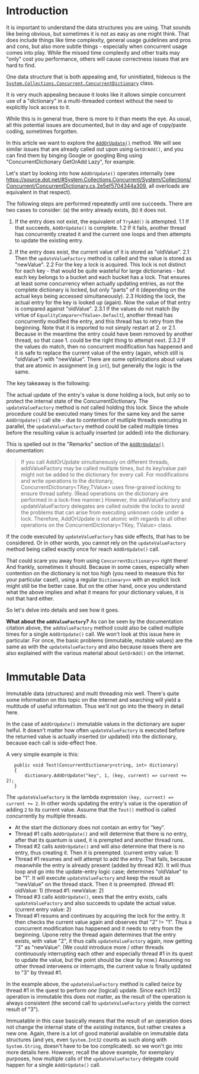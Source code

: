 ﻿# Introduction 

It is important to understand the data structures you are using. That sounds like
being obvious, but sometimes it is not as easy as one might think. That does include
things like time complexity, general usage guidelines and pros and cons, but also
more subtle things - especially when concurrent usage comes into play. While
the missed time complexity and other traits may "only" cost you performance, others
will cause correctness issues that are hard to find.

One data structure that is both appealing and, for uninitiated, hideous is the
[`System.Collections.Concurrent.ConcurrentDictionary`](https://docs.microsoft.com/en-us/dotnet/api/system.collections.concurrent.concurrentdictionary-2?view=net-5.0)
class.

It is very much appealing because it looks like it allows simple concurrent use
of a "dictionary" in a multi-threaded context without the need to explicitly lock
access to it.

While this is in general true, there is more to it than meets the eye. As usual,
all this potential issues are documented, but in day and age of copy/paste coding,
sometimes forgotten.

In this article we want to explore the [`AddOrUpdate()`](https://docs.microsoft.com/en-us/dotnet/api/system.collections.concurrent.concurrentdictionary-2.addorupdate?view=net-5.0) method. We will see similar issues that are already called out upon using `GetOrAdd()`,
and you can find them by binging Google or googling Bing using "ConcurrentDictionary GetOrAdd Lazy",
for example.

Let's start by looking into how `AddOrUpdate()` operates internally (see https://source.dot.net/#System.Collections.Concurrent/System/Collections/Concurrent/ConcurrentDictionary.cs,2e5ef5704344a309, all overloads are equivalent in that respect).

The following steps are performed repeatedly until one succeeds.
There are two cases to consider: (a) the entry already exists, (b) it does not.

1. If the entry does not exist, the equivalent of `TryAdd()` is attempted.
  1.1 If that succeeds, `AddOrUpdate()` is complete. 
  1.2 If it fails, another thread has concurrently created it and the
      current one loops and then attempts to update the existing entry.

2. If the entry does exist, the current value of it is stored as "oldValue".
  2.1 Then the `updateValueFactory` method is called and the value is stored as "newValue".
  2.2 For the key a lock is acquired. This lock is not distinct for each key - that would be
      quite wasteful for large dictionaries - but each key belongs to a bucket and each bucket
      has a lock. That ensures at least some concurrency when actually updating entries, as not
      the complete dictionary is locked, but only "parts" of it (depending on the actual keys
      being accessed simultaneously).
  2.3 Holding the lock, the actual entry for the key is looked up (again). Now the value of that
      entry is compared against "oldValue".
  2.3.1 If the values do not match (by virtue of
        `EqualityComparer<TValue>.Default`), another thread has concurrently modified the entry,
        and this thread has to retry from the beginning. Note that it is imported to not simply
        restart at 2. or 2.1. Because in the meantime the entry could have been removed by
        another thread, so that case 1. could be the right thing to attempt next.
  2.3.2 If the values do match, then no concurrent modification has happened and it is safe to
        replace the current value of the entry (again, which still is "oldValue") with "newValue".
        There are some optimizations about values that are atomic in assignment (e.g `int`), but
        generally the logic is the same.

The key takeaway is the following:

The actual update of the entry's value is done holding a lock, but only so to protect the
internal state of the ConcurrentDictionary. The `updateValueFactory` method is *not* called
holding this lock. Since the whole procedure could be executed many times for the same key and 
the same `AddOrUpdate()` call site - due to contention of mutliple threads executing in parallel,
the `updateValueFactory` method could be called multiple times before the resulting value is
actually inserted (or added) into the dictionary.

This is spelled out in the "Remarks" section of the [`AddOrUpdate()`](https://docs.microsoft.com/en-us/dotnet/api/system.collections.concurrent.concurrentdictionary-2.addorupdate?view=net-5.0) documentation:

> If you call AddOrUpdate simultaneously on different threads, addValueFactory may be called multiple times,
> but its key/value pair might not be added to the dictionary for every call.
> For modifications and write operations to the dictionary, ConcurrentDictionary<TKey,TValue> uses fine-grained locking
> to ensure thread safety. (Read operations on the dictionary are performed in a lock-free manner.) However,
> the addValueFactory and updateValueFactory delegates are called outside the locks to avoid the problems that can arise
> from executing unknown code under a lock. Therefore, AddOrUpdate is not atomic with regards to all other operations
> on the ConcurrentDictionary<TKey, TValue> class.

If the code executed by `updateValueFactory` has side effects, that has to be considered.
Or in other words, you cannot rely on the `updateValueFactory` method being called exactly
once for reach `AddOrUpdate()` call.

That could scare you away from using `ConcurrentDictionary<>` right there! And frankly, sometimes it should.
Because in some cases, especially when contention on the dictionary is not too high (you need to measure
this for your particular case!), using a regular `Dictionary<>` with an explicit lock might still
be the better case.
But on the other hand, once you understand what the above implies and what it means for your dictionary
values, it is not that hard either.

So let's delve into details and see how it goes.

**What about the `addValueFactory`?**
As can be seen by the documentation citation above, the `addValueFactory` method could also
be called multiple times for a single `AddOrUpdate()` call. We won't look at this issue here
in particular. For once, the basic problems (immutable, mutable values) are the same as
with the `updateValueFactory` and also because issues there are also explained with the 
various material about `GetOrAdd()` on the internet.

# Immutable Data

Immutable data (structures) and multi threading mix well. There's quite some information on this
topic on the internet and searching will yield a multitude of useful information. Thus we'll not
go into the theory in detail here.

In the case of `AddOrUpdate()` immutable values in the dictionary are super helful. It doesn't
matter how often `updateValueFactory` is executed before the returned value is actually inserted
(or updated) into the dictionary, because each call is side-effect free.

A very simple example is this:

```
   public void Test(ConcurrentDictionary<string, int> dictionary)
   {
       dictionary.AddOrUpdate("key", 1, (key, current) => current += 2);
   }
```

The `updateValueFactory` is the lambda expression `(key, current) => current += 2`.
In other words updating the entry's value is the operation of adding `2` to its current
value. Assume that the `Test()` method is called concurrently by multiple threads.

- At the start the dictionary does not contain an entry for "key".
- Thread #1 calls `AddOrUpdate()` and will determine that there is no entry,
  after that its quantum is used, it is prempted and another thread runs.
- Thread #2 calls `AddOrUpdate()` and will also determine that there is no
  entry, thus creating it. Then it is preempted.
  (current entry value: 1)
- Thread #1 resumes and will attempt to add the entry. That fails, because meanwhile
  the entry is already present (added by thread #2). It will thus loop and go into
  the update-entry logic case; determines "oldValue" to be "1".
  It will execute `updateValueFactory` and keep the result as "newValue" on the thread stack.
  Then it is preempted.
  (thread #1: oldValue: 1)
  (thread #1: newValue: 2)
- Thread #3 calls `AddOrUpdate()`, sees that the entry exists, calls `updateValueFactory`
  and also succeeds to update the actual value.
  (current entry value: 2)
- Thread #1 resums and continues by acquiring the lock for the entry. It then checks
  the current value again and observes that "2" != "1". Thus a concurrent modification
  has happened and it needs to retry from the beginning.
  Upone retry the thread again determines that the entry exists, with value "2",
  it thus calls `updateValueFactory` again, now getting "3" as "newValue".
  (We could introduce more / other threads continuously interrupting each other and
  especially thread #1 in its quest to update the value, but the point should be
  clear by now.)
  Assuming no other thread interveens or interrupts, the current value is finally
  updated to "3" by thread #1.

In the example above, the `updateValueFactory` method is called _twice_ by thread #1
in the quest to perform _one_ (logical) update. Since each Int32 operation is immutable
this does not matter, as the result of the operation is always consistent (the second
call to `updateValueFactory` yields the correct result of "3").

Immuatable in this case basically means that the result of an operation does not change
the internal state of the _existing_ instance, but rather creates a new one. Again,
there is a lot of good material available on immutable data structures (and yes, even
`System.Int32` counts as such along with `System.String`, doesn't have to be too complicated).
so we won't go into more details here. However, recall the above example, for exemplary
purposes, how multiple calls of the `updateValueFactory` delegate could happen for a single
`AddOrUpdate()` call.


